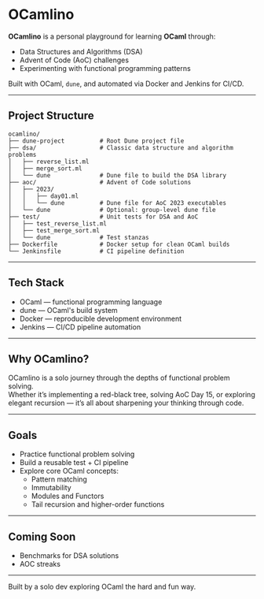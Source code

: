 # OCamlino

**OCamlino** is a personal playground for learning **OCaml** through:

- Data Structures and Algorithms (DSA)
- Advent of Code (AoC) challenges
- Experimenting with functional programming patterns

Built with OCaml, `dune`, and automated via Docker and Jenkins for CI/CD.

---

## Project Structure

```
ocamlino/
├── dune-project          # Root Dune project file
├── dsa/                  # Classic data structure and algorithm problems
│   ├── reverse_list.ml
│   ├── merge_sort.ml
│   └── dune              # Dune file to build the DSA library
├── aoc/                  # Advent of Code solutions
│   ├── 2023/
│   │   ├── day01.ml
│   │   └── dune          # Dune file for AoC 2023 executables
│   └── dune              # Optional: group-level dune file
├── test/                 # Unit tests for DSA and AoC
│   ├── test_reverse_list.ml
│   ├── test_merge_sort.ml
│   └── dune              # Test stanzas
├── Dockerfile            # Docker setup for clean OCaml builds
└── Jenkinsfile           # CI pipeline definition
```

---

## Tech Stack

- OCaml — functional programming language
- dune — OCaml's build system
- Docker — reproducible development environment
- Jenkins — CI/CD pipeline automation

---

## Why OCamlino?

OCamlino is a solo journey through the depths of functional problem solving.  
Whether it’s implementing a red-black tree, solving AoC Day 15, or exploring elegant recursion — it’s all about sharpening your thinking through code.

---

## Goals

- Practice functional problem solving
- Build a reusable test + CI pipeline
- Explore core OCaml concepts:
  - Pattern matching
  - Immutability
  - Modules and Functors
  - Tail recursion and higher-order functions

---

## Coming Soon

- Benchmarks for DSA solutions
- AOC streaks

---

Built by a solo dev exploring OCaml the hard and fun way.
